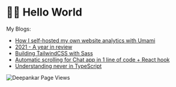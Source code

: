 # 👋🏽 Hello World

My Blogs:

<!--START_SECTION:feed-->
* [How I self-hosted my own website analytics with Umami](https:&#x2F;&#x2F;dpnkr.in&#x2F;blog&#x2F;self-host-umami)
* [2021 - A year in review](https:&#x2F;&#x2F;dpnkr.in&#x2F;blog&#x2F;2021-in-review)
* [Building TailwindCSS with Sass](https:&#x2F;&#x2F;dpnkr.in&#x2F;blog&#x2F;building-tailwind)
* [Automatic scrolling for Chat app in 1 line of code + React hook](https:&#x2F;&#x2F;dpnkr.in&#x2F;blog&#x2F;scroll-chat-react)
* [Understanding never in TypeScript](https:&#x2F;&#x2F;dpnkr.in&#x2F;blog&#x2F;understanding-never-in-typescript)
<!--END_SECTION:feed-->

<p align="left"> <img src="https://komarev.com/ghpvc/?username=Deep-Codes&label=Views&color=blue&style=plastic" alt="Deepankar Page Views" /> </p>
